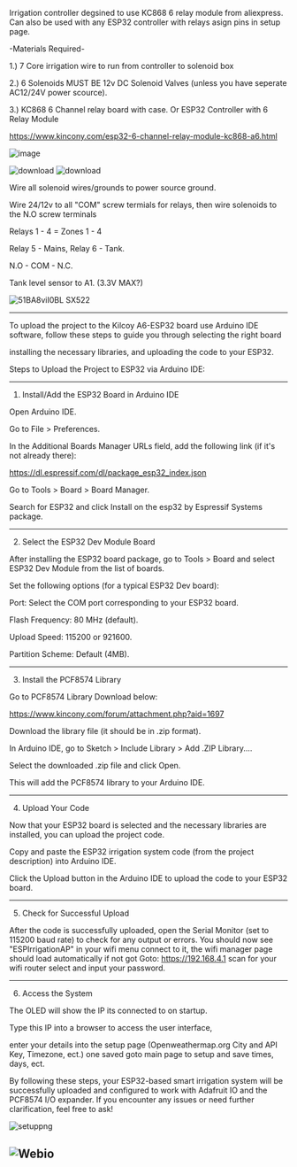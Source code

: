 Irrigation controller degsined to use KC868 6 relay module from aliexpress.
Can also be used with any ESP32 controller with relays asign pins in setup page.



-Materials Required-


1.) 7 Core irrigation wire to run from controller to solenoid box

2.) 6 Solenoids MUST BE 12v DC Solenoid Valves (unless you have seperate AC12/24V power scource). 

3.) KC868 6 Channel relay board with case. Or ESP32 Controller with 6 Relay Module

https://www.kincony.com/esp32-6-channel-relay-module-kc868-a6.html

![image](https://github.com/user-attachments/assets/113cedeb-a453-42a8-809c-a522808daa87)

![download](https://github.com/user-attachments/assets/634f39fa-968c-493c-b1b5-f588702cd1ed)
![download](https://github.com/user-attachments/assets/b3d3e541-8df6-4f3f-af2c-38f72cae96a2)

Wire all solenoid wires/grounds to power source ground.

Wire 24/12v to all "COM" screw termials for relays, then wire solenoids to the N.O screw terminals

Relays 1 - 4 = Zones 1 - 4 

Relay 5 - Mains, Relay 6 - Tank.

N.O - COM - N.C.

Tank level sensor to A1. (3.3V MAX?)

![51BA8viI0BL _SX522_](https://github.com/user-attachments/assets/3ca35811-27b2-4bfd-a91e-8748b7463eb3)

---

To upload the project to the Kilcoy A6-ESP32 board use Arduino IDE software, follow these steps to guide you through selecting the right board

installing the necessary libraries, and uploading the code to your ESP32.


Steps to Upload the Project to ESP32 via Arduino IDE:

---

1. Install/Add the ESP32 Board in Arduino IDE

Open Arduino IDE.

Go to File > Preferences.

In the Additional Boards Manager URLs field, add the following link (if it's not already there):

https://dl.espressif.com/dl/package_esp32_index.json

Go to Tools > Board > Board Manager.

Search for ESP32 and click Install on the esp32 by Espressif Systems package.



---

2. Select the ESP32 Dev Module Board

After installing the ESP32 board package, go to Tools > Board and select ESP32 Dev Module from the list of boards.

Set the following options (for a typical ESP32 Dev board):

Port: Select the COM port corresponding to your ESP32 board.

Flash Frequency: 80 MHz (default).

Upload Speed: 115200 or 921600.

Partition Scheme: Default (4MB).




---

3. Install the PCF8574 Library

Go to PCF8574 Library Download below:

https://www.kincony.com/forum/attachment.php?aid=1697

Download the library file (it should be in .zip format).

In Arduino IDE, go to Sketch > Include Library > Add .ZIP Library....

Select the downloaded .zip file and click Open.

This will add the PCF8574 library to your Arduino IDE.


---

4. Upload Your Code

Now that your ESP32 board is selected and the necessary libraries are installed, you can upload the project code.

Copy and paste the ESP32 irrigation system code (from the project description) into Arduino IDE.

Click the Upload button in the Arduino IDE to upload the code to your ESP32 board.


---

5. Check for Successful Upload

After the code is successfully uploaded, open the Serial Monitor (set to 115200 baud rate) to check for any output or errors.
You should now see "ESPIrrigationAP" in your wifi menu connect to it, the wifi manager page should load automatically if not got Goto: https://192.168.4.1 scan for your wifi router select and input your password.

---

6. Access the System

The OLED will show the IP its connected to on startup. 

Type this IP into a browser to access the user interface,

enter your details into the setup page (Openweathermap.org City and API Key, Timezone, ect.) one saved goto main page to setup and save times, days, ect.

By following these steps, your ESP32-based smart irrigation system will be successfully uploaded and configured to work with Adafruit IO and the PCF8574 I/O expander. If you encounter any issues or need further clarification, feel free to ask!

![setuppng](https://github.com/user-attachments/assets/da8d36a7-e759-4e1a-8728-806d3cfdf084)

![Webio](https://github.com/user-attachments/assets/54be9b2d-0afc-45a5-a8e6-372c8818dddc)
---




